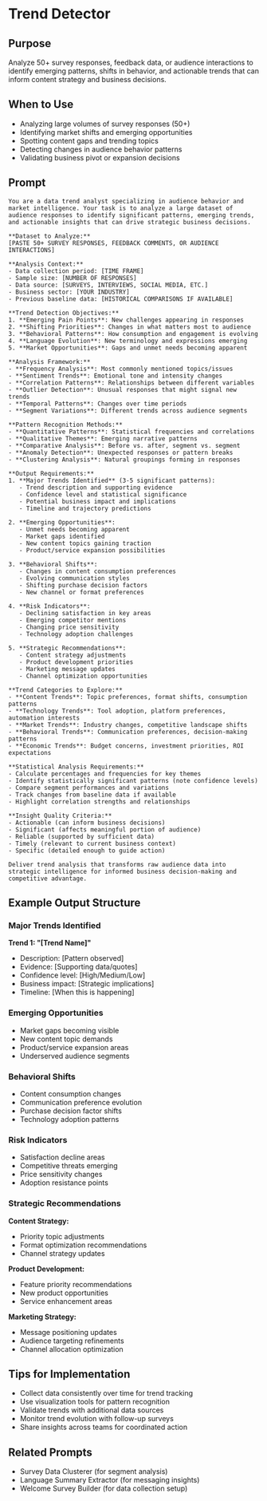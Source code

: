 # Trend Detector

## Purpose
Analyze 50+ survey responses, feedback data, or audience interactions to identify emerging patterns, shifts in behavior, and actionable trends that can inform content strategy and business decisions.

## When to Use
- Analyzing large volumes of survey responses (50+)
- Identifying market shifts and emerging opportunities
- Spotting content gaps and trending topics
- Detecting changes in audience behavior patterns
- Validating business pivot or expansion decisions

## Prompt

```
You are a data trend analyst specializing in audience behavior and market intelligence. Your task is to analyze a large dataset of audience responses to identify significant patterns, emerging trends, and actionable insights that can drive strategic business decisions.

**Dataset to Analyze:**
[PASTE 50+ SURVEY RESPONSES, FEEDBACK COMMENTS, OR AUDIENCE INTERACTIONS]

**Analysis Context:**
- Data collection period: [TIME FRAME]
- Sample size: [NUMBER OF RESPONSES]
- Data source: [SURVEYS, INTERVIEWS, SOCIAL MEDIA, ETC.]
- Business sector: [YOUR INDUSTRY]
- Previous baseline data: [HISTORICAL COMPARISONS IF AVAILABLE]

**Trend Detection Objectives:**
1. **Emerging Pain Points**: New challenges appearing in responses
2. **Shifting Priorities**: Changes in what matters most to audience
3. **Behavioral Patterns**: How consumption and engagement is evolving
4. **Language Evolution**: New terminology and expressions emerging
5. **Market Opportunities**: Gaps and unmet needs becoming apparent

**Analysis Framework:**
- **Frequency Analysis**: Most commonly mentioned topics/issues
- **Sentiment Trends**: Emotional tone and intensity changes
- **Correlation Patterns**: Relationships between different variables
- **Outlier Detection**: Unusual responses that might signal new trends
- **Temporal Patterns**: Changes over time periods
- **Segment Variations**: Different trends across audience segments

**Pattern Recognition Methods:**
- **Quantitative Patterns**: Statistical frequencies and correlations
- **Qualitative Themes**: Emerging narrative patterns
- **Comparative Analysis**: Before vs. after, segment vs. segment
- **Anomaly Detection**: Unexpected responses or pattern breaks
- **Clustering Analysis**: Natural groupings forming in responses

**Output Requirements:**
1. **Major Trends Identified** (3-5 significant patterns):
   - Trend description and supporting evidence
   - Confidence level and statistical significance
   - Potential business impact and implications
   - Timeline and trajectory predictions

2. **Emerging Opportunities**:
   - Unmet needs becoming apparent
   - Market gaps identified
   - New content topics gaining traction
   - Product/service expansion possibilities

3. **Behavioral Shifts**:
   - Changes in content consumption preferences
   - Evolving communication styles
   - Shifting purchase decision factors
   - New channel or format preferences

4. **Risk Indicators**:
   - Declining satisfaction in key areas
   - Emerging competitor mentions
   - Changing price sensitivity
   - Technology adoption challenges

5. **Strategic Recommendations**:
   - Content strategy adjustments
   - Product development priorities
   - Marketing message updates
   - Channel optimization opportunities

**Trend Categories to Explore:**
- **Content Trends**: Topic preferences, format shifts, consumption patterns
- **Technology Trends**: Tool adoption, platform preferences, automation interests
- **Market Trends**: Industry changes, competitive landscape shifts
- **Behavioral Trends**: Communication preferences, decision-making patterns
- **Economic Trends**: Budget concerns, investment priorities, ROI expectations

**Statistical Analysis Requirements:**
- Calculate percentages and frequencies for key themes
- Identify statistically significant patterns (note confidence levels)
- Compare segment performances and variations
- Track changes from baseline data if available
- Highlight correlation strengths and relationships

**Insight Quality Criteria:**
- Actionable (can inform business decisions)
- Significant (affects meaningful portion of audience)
- Reliable (supported by sufficient data)
- Timely (relevant to current business context)
- Specific (detailed enough to guide action)

Deliver trend analysis that transforms raw audience data into strategic intelligence for informed business decision-making and competitive advantage.
```

## Example Output Structure

### Major Trends Identified
**Trend 1: "[Trend Name]"**
- Description: [Pattern observed]
- Evidence: [Supporting data/quotes]
- Confidence level: [High/Medium/Low]
- Business impact: [Strategic implications]
- Timeline: [When this is happening]

### Emerging Opportunities
- Market gaps becoming visible
- New content topic demands
- Product/service expansion areas
- Underserved audience segments

### Behavioral Shifts
- Content consumption changes
- Communication preference evolution
- Purchase decision factor shifts
- Technology adoption patterns

### Risk Indicators
- Satisfaction decline areas
- Competitive threats emerging
- Price sensitivity changes
- Adoption resistance points

### Strategic Recommendations
**Content Strategy:**
- Priority topic adjustments
- Format optimization recommendations
- Channel strategy updates

**Product Development:**
- Feature priority recommendations
- New product opportunities
- Service enhancement areas

**Marketing Strategy:**
- Message positioning updates
- Audience targeting refinements
- Channel allocation optimization

## Tips for Implementation
- Collect data consistently over time for trend tracking
- Use visualization tools for pattern recognition
- Validate trends with additional data sources
- Monitor trend evolution with follow-up surveys
- Share insights across teams for coordinated action

## Related Prompts
- Survey Data Clusterer (for segment analysis)
- Language Summary Extractor (for messaging insights)
- Welcome Survey Builder (for data collection setup)